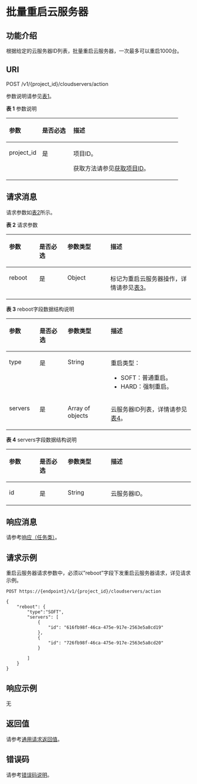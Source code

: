 # 批量重启云服务器<a name="ZH-CN_TOPIC_0020212649"></a>

## 功能介绍<a name="section39601516"></a>

根据给定的云服务器ID列表，批量重启云服务器，一次最多可以重启1000台。

## URI<a name="section20869327"></a>

POST /v1/\{project\_id\}/cloudservers/action

参数说明请参见[表1](#table33008913)。

**表 1**  参数说明

<a name="table33008913"></a>
<table><thead align="left"><tr id="row32701678"><th class="cellrowborder" valign="top" width="19.24%" id="mcps1.2.4.1.1"><p id="p31590262"><a name="p31590262"></a><a name="p31590262"></a>参数</p>
</th>
<th class="cellrowborder" valign="top" width="18.11%" id="mcps1.2.4.1.2"><p id="p8674443"><a name="p8674443"></a><a name="p8674443"></a>是否必选</p>
</th>
<th class="cellrowborder" valign="top" width="62.64999999999999%" id="mcps1.2.4.1.3"><p id="p31541268"><a name="p31541268"></a><a name="p31541268"></a>描述</p>
</th>
</tr>
</thead>
<tbody><tr id="row4705914"><td class="cellrowborder" valign="top" width="19.24%" headers="mcps1.2.4.1.1 "><p id="p45634724"><a name="p45634724"></a><a name="p45634724"></a>project_id</p>
</td>
<td class="cellrowborder" valign="top" width="18.11%" headers="mcps1.2.4.1.2 "><p id="p5425146"><a name="p5425146"></a><a name="p5425146"></a>是</p>
</td>
<td class="cellrowborder" valign="top" width="62.64999999999999%" headers="mcps1.2.4.1.3 "><p id="p37593705"><a name="p37593705"></a><a name="p37593705"></a>项目ID。</p>
<p id="p1180512217438"><a name="p1180512217438"></a><a name="p1180512217438"></a>获取方法请参见<a href="获取项目ID.md">获取项目ID</a>。</p>
</td>
</tr>
</tbody>
</table>

## 请求消息<a name="section53606218"></a>

请求参数如[表2](#table54749715)所示。

**表 2**  请求参数

<a name="table54749715"></a>
<table><thead align="left"><tr id="row24121565"><th class="cellrowborder" valign="top" width="16.35%" id="mcps1.2.5.1.1"><p id="p7689721"><a name="p7689721"></a><a name="p7689721"></a>参数</p>
</th>
<th class="cellrowborder" valign="top" width="15.229999999999999%" id="mcps1.2.5.1.2"><p id="p18887690"><a name="p18887690"></a><a name="p18887690"></a>是否必选</p>
</th>
<th class="cellrowborder" valign="top" width="23.31%" id="mcps1.2.5.1.3"><p id="p53507960"><a name="p53507960"></a><a name="p53507960"></a>参数类型</p>
</th>
<th class="cellrowborder" valign="top" width="45.11%" id="mcps1.2.5.1.4"><p id="p39177514"><a name="p39177514"></a><a name="p39177514"></a>描述</p>
</th>
</tr>
</thead>
<tbody><tr id="row19262089"><td class="cellrowborder" valign="top" width="16.35%" headers="mcps1.2.5.1.1 "><p id="p16725372"><a name="p16725372"></a><a name="p16725372"></a>reboot</p>
</td>
<td class="cellrowborder" valign="top" width="15.229999999999999%" headers="mcps1.2.5.1.2 "><p id="p12577900"><a name="p12577900"></a><a name="p12577900"></a>是</p>
</td>
<td class="cellrowborder" valign="top" width="23.31%" headers="mcps1.2.5.1.3 "><p id="p12176960"><a name="p12176960"></a><a name="p12176960"></a>Object</p>
</td>
<td class="cellrowborder" valign="top" width="45.11%" headers="mcps1.2.5.1.4 "><p id="p18634089"><a name="p18634089"></a><a name="p18634089"></a>标记为重启<span id="text4589329112610"><a name="text4589329112610"></a><a name="text4589329112610"></a>云服务器</span>操作，详情请参见<a href="#table64591731162222">表3</a>。</p>
</td>
</tr>
</tbody>
</table>

**表 3**  reboot字段数据结构说明

<a name="table64591731162222"></a>
<table><thead align="left"><tr id="row30453945162222"><th class="cellrowborder" valign="top" width="16.54%" id="mcps1.2.5.1.1"><p id="p26274222513"><a name="p26274222513"></a><a name="p26274222513"></a>参数</p>
</th>
<th class="cellrowborder" valign="top" width="15.229999999999999%" id="mcps1.2.5.1.2"><p id="p4627202192519"><a name="p4627202192519"></a><a name="p4627202192519"></a>是否必选</p>
</th>
<th class="cellrowborder" valign="top" width="23.31%" id="mcps1.2.5.1.3"><p id="p66276219259"><a name="p66276219259"></a><a name="p66276219259"></a>参数类型</p>
</th>
<th class="cellrowborder" valign="top" width="44.92%" id="mcps1.2.5.1.4"><p id="p364202152512"><a name="p364202152512"></a><a name="p364202152512"></a>描述</p>
</th>
</tr>
</thead>
<tbody><tr id="row42922987162336"><td class="cellrowborder" valign="top" width="16.54%" headers="mcps1.2.5.1.1 "><p id="p50762568162336"><a name="p50762568162336"></a><a name="p50762568162336"></a>type</p>
</td>
<td class="cellrowborder" valign="top" width="15.229999999999999%" headers="mcps1.2.5.1.2 "><p id="p18127378162336"><a name="p18127378162336"></a><a name="p18127378162336"></a>是</p>
</td>
<td class="cellrowborder" valign="top" width="23.31%" headers="mcps1.2.5.1.3 "><p id="p59031541162336"><a name="p59031541162336"></a><a name="p59031541162336"></a>String</p>
</td>
<td class="cellrowborder" valign="top" width="44.92%" headers="mcps1.2.5.1.4 "><p id="p16825496162336"><a name="p16825496162336"></a><a name="p16825496162336"></a>重启类型：</p>
<a name="ul62344604154036"></a><a name="ul62344604154036"></a><ul id="ul62344604154036"><li>SOFT：普通重启。</li><li>HARD：强制重启。</li></ul>
</td>
</tr>
<tr id="row10461780162222"><td class="cellrowborder" valign="top" width="16.54%" headers="mcps1.2.5.1.1 "><p id="p19668200162240"><a name="p19668200162240"></a><a name="p19668200162240"></a>servers</p>
</td>
<td class="cellrowborder" valign="top" width="15.229999999999999%" headers="mcps1.2.5.1.2 "><p id="p49620364162240"><a name="p49620364162240"></a><a name="p49620364162240"></a>是</p>
</td>
<td class="cellrowborder" valign="top" width="23.31%" headers="mcps1.2.5.1.3 "><p id="p59826577162240"><a name="p59826577162240"></a><a name="p59826577162240"></a>Array of objects</p>
</td>
<td class="cellrowborder" valign="top" width="44.92%" headers="mcps1.2.5.1.4 "><p id="p59922456162240"><a name="p59922456162240"></a><a name="p59922456162240"></a><span id="text14559930162620"><a name="text14559930162620"></a><a name="text14559930162620"></a>云服务器</span>ID列表，详情请参见<a href="#table26785545162223">表4</a>。</p>
</td>
</tr>
</tbody>
</table>

**表 4**  servers字段数据结构说明

<a name="table26785545162223"></a>
<table><thead align="left"><tr id="row56759147162223"><th class="cellrowborder" valign="top" width="16.54%" id="mcps1.2.5.1.1"><p id="p1468216622519"><a name="p1468216622519"></a><a name="p1468216622519"></a>参数</p>
</th>
<th class="cellrowborder" valign="top" width="15.229999999999999%" id="mcps1.2.5.1.2"><p id="p11682168253"><a name="p11682168253"></a><a name="p11682168253"></a>是否必选</p>
</th>
<th class="cellrowborder" valign="top" width="23.31%" id="mcps1.2.5.1.3"><p id="p9682167253"><a name="p9682167253"></a><a name="p9682167253"></a>参数类型</p>
</th>
<th class="cellrowborder" valign="top" width="44.92%" id="mcps1.2.5.1.4"><p id="p20682769256"><a name="p20682769256"></a><a name="p20682769256"></a>描述</p>
</th>
</tr>
</thead>
<tbody><tr id="row205574162223"><td class="cellrowborder" valign="top" width="16.54%" headers="mcps1.2.5.1.1 "><p id="p16651565162223"><a name="p16651565162223"></a><a name="p16651565162223"></a>id</p>
</td>
<td class="cellrowborder" valign="top" width="15.229999999999999%" headers="mcps1.2.5.1.2 "><p id="p6599487162223"><a name="p6599487162223"></a><a name="p6599487162223"></a>是</p>
</td>
<td class="cellrowborder" valign="top" width="23.31%" headers="mcps1.2.5.1.3 "><p id="p64796454162223"><a name="p64796454162223"></a><a name="p64796454162223"></a>String</p>
</td>
<td class="cellrowborder" valign="top" width="44.92%" headers="mcps1.2.5.1.4 "><p id="p59084190162223"><a name="p59084190162223"></a><a name="p59084190162223"></a><span id="text367715314267"><a name="text367715314267"></a><a name="text367715314267"></a>云服务器</span>ID。</p>
</td>
</tr>
</tbody>
</table>

## 响应消息<a name="section12693918"></a>

请参考[响应（任务类）](响应（任务类）.md)。

## 请求示例<a name="section366624342413"></a>

重启云服务器请求参数中，必须以”reboot”字段下发重启云服务器请求，详见请求示例。

```
POST https://{endpoint}/v1/{project_id}/cloudservers/action
```

```
{
    "reboot": {
        "type":"SOFT",
        "servers": [
            {
                "id": "616fb98f-46ca-475e-917e-2563e5a8cd19"
            },
            {
                "id": "726fb98f-46ca-475e-917e-2563e5a8cd20"
            }

        ]
    }
}
```

## 响应示例<a name="section18237102335311"></a>

无

## 返回值<a name="section27037160"></a>

请参考[通用请求返回值](通用请求返回值.md)。

## 错误码<a name="section85821649202813"></a>

请参考[错误码说明](错误码说明.md)。

